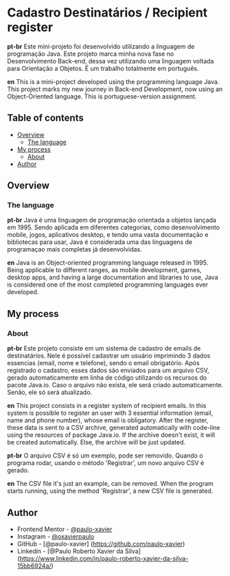 # Cadastro Destinatários  / Recipient register

**pt-br** 
Este mini-projeto foi desenvolvido utilizando a linguagem de programação Java. Este projeto marca minha nova fase no Desenvolvimento Back-end, dessa vez utilizando uma linguagem voltada para Orientação a Objetos. É um trabalho totalmente em português. 

**en**
This is a mini-project developed using the programming language Java. This project marks my new journey in Back-end Development, now using an Object-Oriented language. This is portuguese-version assignment. 

## Table of contents

- [Overview](#overview)
  - [The language](#the-language) 
- [My process](#my-process)
  - [About](#about)
- [Author](#author)

## Overview

### The language

**pt-br**
Java é uma linguagem de programação orientada a objetos lançada em 1995. Sendo aplicada em diferentes categorias, como desenvolvimento mobile, jogos, aplicativos desktop, e tendo uma vasta documentação e bibliotecas para usar, Java  é considerada uma das linguagens de programaçao mais completas já desenvolvidas. 

**en**
Java is an Object-oriented programming language released in 1995. Being applicable to different ranges, as mobile development, games, desktop apps, and having a large documentation and libraries to use, Java is considered one of the most completed programming languages ever developed.   

## My process

### About

**pt-br** 
Este projeto consiste em um sistema de cadastro de emails de destinatários. Nele é possível cadastrar um usuário imprimindo 3 dados essencias (email, nome e telefone), sendo o email obrigatório. Após registrado o cadastro, esses dados são enviados para um arquivo CSV, gerado automaticamente em linha de código utilizando os recursos do pacote Java.io. Caso o arquivo não exista, ele será criado automaticamente. Senão, ele só será atualizado. 

**en**
This project consists in a register system of recipient emails. In this system is possible to register an user with 3 essential information (email, name and phone number), whose email is obligatory. After the register, these data is sent to a CSV archive, generated automatically with code-line using the resources of package Java.io. If the archive doesn't exist, it will be created automatically. Else, the archive will be just updated. 

**pt-br**
O arquivo CSV é só um exemplo, pode ser removido. Quando o programa rodar, usando o método 'Registrar', um novo arquivo CSV é gerado. 

**en**
The CSV file it's just an example, can be removed. When the program starts running, using the method 'Registrar', a new CSV file is generated.

## Author
- Frontend Mentor - [@paulo-xavier](https://www.frontendmentor.io/profile/paulo-xavier)
- Instagram - [@oxavierpaulo](https://www.instagram.com/oxavierpaulo/)
- GitHub - [@paulo-xavier] (https://github.com/paulo-xavier)
- Linkedin - [@Paulo Roberto Xavier da Silva] (https://www.linkedin.com/in/paulo-roberto-xavier-da-silva-15bb6924a/)
